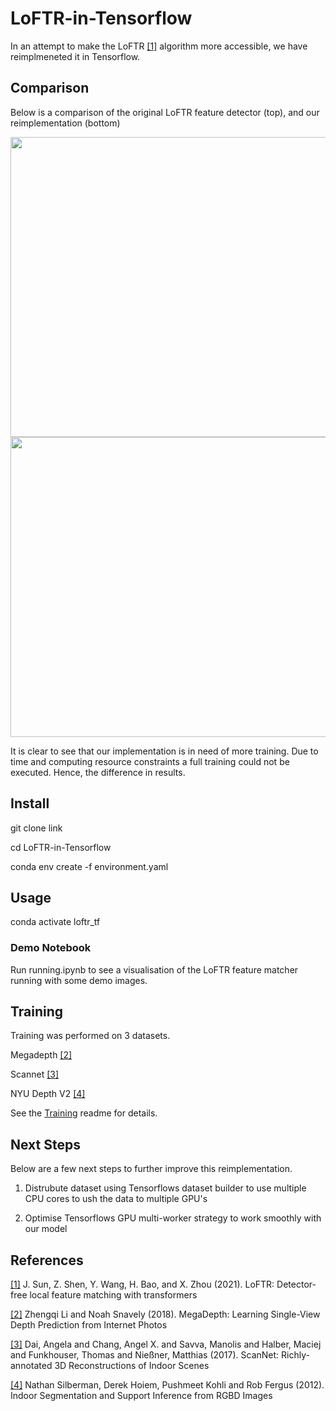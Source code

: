 # LoFTR-in-Tensorflow

In an attempt to make the LoFTR [[1]](#1) algorithm more accessible, we have reimplmeneted it in Tensorflow.

## Comparison

Below is a comparison of the original LoFTR feature detector (top), and our reimplementation (bottom)

<img src="https://user-images.githubusercontent.com/103215628/206869093-ceb952d8-0804-4c7c-aa0c-5992d2cf422e.png" width="640" height="480"> 
<img src="https://user-images.githubusercontent.com/103215628/206869097-229f213d-c249-4c79-ac99-35083e17f1d9.png" width="640" height="480">



It is clear to see that our implementation is in need of more training. Due to time and computing resource constraints a full training could not be executed. Hence, the difference in results.

## Install

git clone link

cd LoFTR-in-Tensorflow

conda env create -f environment.yaml

## Usage

conda activate loftr_tf

### Demo Notebook ###

Run running.ipynb to see a visualisation of the LoFTR feature matcher running with some demo images.

## Training

Training was performed on 3 datasets. 

Megadepth [[2]](#2)

Scannet [[3]](#3)

NYU Depth V2 [[4]](#4)

See the [Training](./docs/Training.md) readme for details.

## Next Steps

Below are a few next steps to further improve this reimplementation.

1. Distrubute dataset using Tensorflows dataset builder to use multiple CPU cores to ush the data to multiple GPU's

2. Optimise Tensorflows GPU multi-worker strategy to work smoothly with our model



## References
<a id="1">[[1]](#1)</a> 
J. Sun, Z. Shen, Y. Wang, H. Bao, and X. Zhou (2021). 
LoFTR: Detector-free local feature matching with transformers

<a id="2">[[2]](#2)</a> 
Zhengqi Li and Noah Snavely (2018).
MegaDepth: Learning Single-View Depth Prediction from Internet Photos

<a id="3">[[3]](#3)</a> 
Dai, Angela and Chang, Angel X. and Savva, Manolis and Halber, Maciej and Funkhouser, Thomas and Nießner, Matthias (2017). 
ScanNet: Richly-annotated 3D Reconstructions of Indoor Scenes

<a id="4">[[4]](#4)</a> 
Nathan Silberman, Derek Hoiem, Pushmeet Kohli and Rob Fergus (2012). 
Indoor Segmentation and Support Inference from RGBD Images
